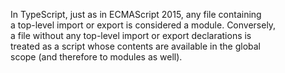 In TypeScript, just as in ECMAScript 2015, any file containing  
a top-level import or export is considered a module. Conversely,  
a file without any top-level import or export declarations is  
treated as a script whose contents are available in the global  
scope (and therefore to modules as well).   
